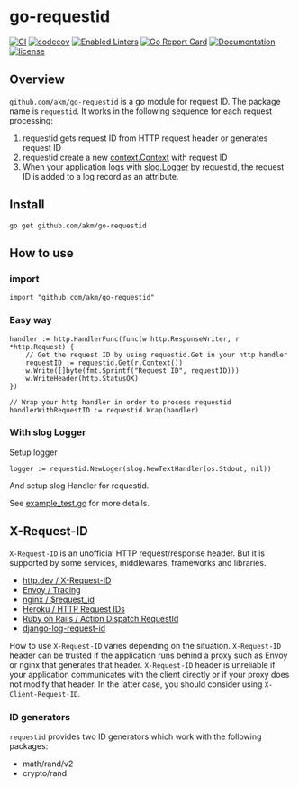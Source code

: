 # go-requestid

[![CI](https://github.com/akm/go-requestid/actions/workflows/ci.yml/badge.svg)](https://github.com/akm/go-requestid/actions/workflows/ci.yml)
[![codecov](https://codecov.io/github/akm/go-requestid/graph/badge.svg?token=9BcanbSLut)](https://codecov.io/github/akm/go-requestid)
[![Enabled Linters](https://img.shields.io/badge/dynamic/yaml?url=https%3A%2F%2Fraw.githubusercontent.com%2Fakm%2Fgo-requestid%2Frefs%2Fheads%2Fmain%2F.project.yaml&query=%24.linters&label=enabled%20linters&color=%2317AFC2)](.golangci.yml)
[![Go Report Card](https://goreportcard.com/badge/github.com/akm/go-requestid)](https://goreportcard.com/report/github.com/akm/go-requestid)
[![Documentation](https://img.shields.io/badge/go.dev-reference-007d9c?logo=go&logoColor=white&style=flat-square)](https://pkg.go.dev/github.com/akm/go-requestid)
[![license](https://img.shields.io/github/license/akm/go-requestid)](./LICENSE)

## Overview

`github.com/akm/go-requestid` is a go module for request ID. The package name is `requestid`.
It works in the following sequence for each request processing:

1. requestid gets request ID from HTTP request header or generates request ID
2. requestid create a new [context.Context](https://pkg.go.dev/context#Context) with request ID
3. When your application logs with [slog.Logger](https://pkg.go.dev/log/slog#Logger) by requestid, the request ID is added to a log record as an attribute.

## Install

```shell
go get github.com/akm/go-requestid
```

## How to use

### import

```golang
import "github.com/akm/go-requestid"
```

### Easy way

```golang
handler := http.HandlerFunc(func(w http.ResponseWriter, r *http.Request) {
    // Get the request ID by using requestid.Get in your http handler
    requestID := requestid.Get(r.Context())
    w.Write([]byte(fmt.Sprintf("Request ID", requestID)))
    w.WriteHeader(http.StatusOK)
})

// Wrap your http handler in order to process requestid
handlerWithRequestID := requestid.Wrap(handler)
```

### With slog Logger

Setup logger

```golang
logger := requestid.NewLoger(slog.NewTextHandler(os.Stdout, nil))
```

And setup slog Handler for requestid.

See [example_test.go](./example_test.go) for more details.

## X-Request-ID

`X-Request-ID` is an unofficial HTTP request/response header. But it is supported by some services, middlewares, frameworks and libraries.

- [http.dev / X-Request-ID](https://http.dev/x-request-id)
- [Envoy / Tracing](https://www.envoyproxy.io/docs/envoy/latest/intro/arch_overview/observability/tracing)
- [nginx / $request_id](https://nginx.org/en/docs/http/ngx_http_core_module.html#var_request_id)
- [Heroku / HTTP Request IDs](https://devcenter.heroku.com/articles/http-request-id)
- [Ruby on Rails / Action Dispatch RequestId](https://api.rubyonrails.org/classes/ActionDispatch/RequestId.html)
- [django-log-request-id](https://github.com/dabapps/django-log-request-id)

How to use `X-Request-ID` varies depending on the situation.
`X-Request-ID` header can be trusted if the application runs behind a proxy such as Envoy or nginx that generates that header.
`X-Request-ID` header is unreliable if your application communicates with the client directly or if your proxy does not modify that header.
In the latter case, you should consider using `X-Client-Request-ID`.

### ID generators

`requestid` provides two ID generators which work with the following packages:

- math/rand/v2
- crypto/rand

